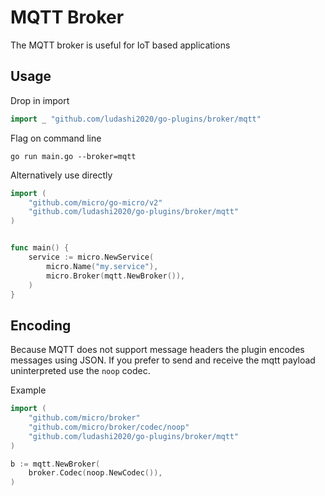 # MQTT Broker

The MQTT broker is useful for IoT based applications

## Usage

Drop in import

```go
import _ "github.com/ludashi2020/go-plugins/broker/mqtt"
```

Flag on command line

```shell
go run main.go --broker=mqtt
```

Alternatively use directly

```go
import (
	"github.com/micro/go-micro/v2"
	"github.com/ludashi2020/go-plugins/broker/mqtt"
)


func main() {
	service := micro.NewService(
		micro.Name("my.service"),
		micro.Broker(mqtt.NewBroker()),
	)
}
```

## Encoding

Because MQTT does not support message headers the plugin encodes messages using JSON. 
If you prefer to send and receive the mqtt payload uninterpreted use the `noop` codec.

Example

```go
import (
    "github.com/micro/broker"
    "github.com/micro/broker/codec/noop"
    "github.com/ludashi2020/go-plugins/broker/mqtt"
)

b := mqtt.NewBroker(
    broker.Codec(noop.NewCodec()),
)
```
